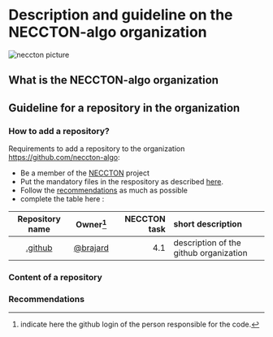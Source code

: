 # Description and guideline on the NECCTON-algo organization
![neccton picture](https://github.com/neccton-algo/.github/blob/main/1500x500.jpeg)
## What is the NECCTON-algo organization

## Guideline for a repository in the organization

### How to add a repository?
Requirements to add a repository to the organization https://github.com/neccton-algo:
- Be a member of the [NECCTON](https://www.neccton.eu/) project
- Put the mandatory files in the respository as described [here](#content-of-a-repository).
- Follow the [recommendations](#recommendations) as much as possible
- complete the table here :

| Repository name                                       | Owner[^1]                                             | NECCTON task | short description |
|       :---:                                           |  :---:                                            |     ---:     |    :---            |
|    [.github](https://github.com/neccton-algo)         | [@brajard](https://www.github.com/brajard)        | 4.1          | description of the github organization |


[^1]:indicate here the github login of the person responsible for the code.
### Content of a repository

### Recommendations

<!--

**Here are some ideas to get you started:**

🙋‍♀️ A short introduction - what is your organization all about?
🌈 Contribution guidelines - how can the community get involved?
👩‍💻 Useful resources - where can the community find your docs? Is there anything else the community should know?
🍿 Fun facts - what does your team eat for breakfast?
🧙 Remember, you can do mighty things with the power of [Markdown](https://docs.github.com/github/writing-on-github/getting-started-with-writing-and-formatting-on-github/basic-writing-and-formatting-syntax)
-->
